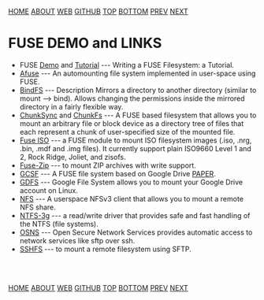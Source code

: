 ---
---

[HOME](index.md)
[ABOUT](README.md)
[WEB](https://osp4diss.vlsm.org/)
[GITHUB](https://github.com/os2xx/osp4diss)
[TOP](#)
[BOTTOM](#endofpage)
[PREV](index.md)
[NEXT](index.md)

# FUSE DEMO and LINKS


* FUSE [Demo](osp-100.md) and [Tutorial](https://www.cs.nmsu.edu/~pfeiffer/fuse-tutorial/) ---
  Writing a FUSE Filesystem: a Tutorial.
* [Afuse](https://github.com/pcarrier/afuse) ---
  An automounting file system implemented in user-space using FUSE.
* [BindFS](https://bindfs.org/) ---
  Description Mirrors a directory to another directory (similar to mount --&gt; bind).
  Allows changing the permissions inside the mirrored directory in a fairly flexible way.
* [ChunkSync](http://chunksync.florz.de/) and [ChunkFs](http://chunkfs.florz.de/) ---
  A FUSE based filesystem that allows you to mount an arbitrary file or block device 
  as a directory tree of files that each represent a chunk of user-specified size of the mounted file. 
* [Fuse ISO](https://sourceforge.net/projects/fuseiso/) ---
  a FUSE module to mount ISO filesystem images (.iso, .nrg, .bin, .mdf and .img files).
  It currently support plain ISO9660 Level 1 and 2, Rock Ridge, Joliet, and zisofs.
* [Fuse-Zip](https://bitbucket.org/agalanin/fuse-zip/) ---
  to mount ZIP archives with write support.
* [GCSF](https://github.com/harababurel/gcsf/) ---
  A FUSE file system based on Google Drive [PAPER](https://harababurel.com/thesis.pdf).
* [GDFS](https://github.com/robin-thomas/GDFS) ---
  Google File System allows you to mount your Google Drive account on Linux.
* [NFS](https://github.com/sahlberg/fuse-nfs) ---
  A userspace NFSv3 client that allows you to mount a remote NFS share.
* [NTFS-3g](https://github.com/tuxera/ntfs-3g/) ---
  a read/write driver that provides safe and fast handling of the NTFS (file systems).
* [OSNS](https://github.com/stefbon/OSNS/) ---
  Open Secure Network Services provides automatic access to network services like sftp over ssh. 
* [SSHFS](https://github.com/libfuse/sshfs) ---
  to mount a remote filesystem using SFTP. 

<br id="endofpage"><br>

[HOME](index.md)
[ABOUT](README.md)
[WEB](https://osp4diss.vlsm.org/)
[GITHUB](https://github.com/os2xx/osp4diss)
[TOP](#)
[BOTTOM](#endofpage)
[PREV](index.md)
[NEXT](index.md)
<br>

